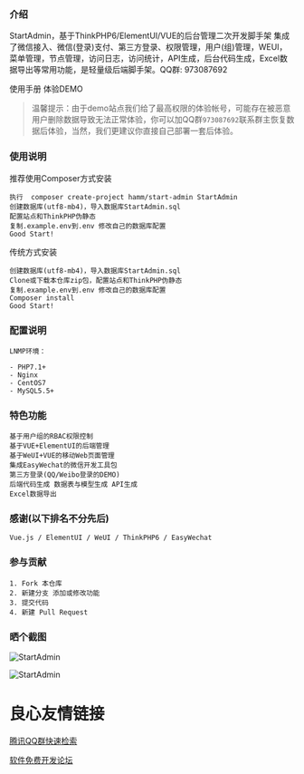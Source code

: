  
 
 
 
   
   
 
 
 
 
 

### 介绍

StartAdmin，基于ThinkPHP6/ElementUI/VUE的后台管理二次开发脚手架 集成了微信接入、微信(登录)支付、第三方登录、权限管理，用户(组)管理，WEUI，菜单管理，节点管理，访问日志，访问统计，API生成，后台代码生成，Excel数据导出等常用功能，是轻量级后端脚手架。QQ群: 973087692


 使用手册   体验DEMO 

> 温馨提示：由于demo站点我们给了最高权限的体验帐号，可能存在被恶意用户删除数据导致无法正常体验，你可以加QQ群```973087692```联系群主恢复数据后体验，当然，我们更建议你直接自己部署一套后体验。

### 使用说明
推荐使用Composer方式安装
```
执行  composer create-project hamm/start-admin StartAdmin
创建数据库(utf8-mb4)，导入数据库StartAdmin.sql
配置站点和ThinkPHP伪静态
复制.example.env到.env 修改自己的数据库配置
Good Start!
```
传统方式安装
```
创建数据库(utf8-mb4)，导入数据库StartAdmin.sql
Clone或下载本仓库zip包，配置站点和ThinkPHP伪静态
复制.example.env到.env 修改自己的数据库配置
Composer install 
Good Start!
```
### 配置说明
```
LNMP环境：

- PHP7.1+
- Nginx
- CentOS7
- MySQL5.5+
```
### 特色功能
```
基于用户组的RBAC权限控制
基于VUE+ElementUI的后端管理
基于WeUI+VUE的移动Web页面管理
集成EasyWechat的微信开发工具包
第三方登录(QQ/Weibo登录的DEMO)
后端代码生成 数据表与模型生成 API生成
Excel数据导出
```
### 感谢(以下排名不分先后)
``` 
Vue.js / ElementUI / WeUI / ThinkPHP6 / EasyWechat
```

### 参与贡献
```
1. Fork 本仓库
2. 新建分支 添加或修改功能
3. 提交代码
4. 新建 Pull Request
```
### 晒个截图
![StartAdmin](https://images.gitee.com/uploads/images/2020/0401/021330_e8b2482f_145025.png "截屏2020-04-0101.36.11.png")

![StartAdmin](https://images.gitee.com/uploads/images/2020/0401/021415_b9ec454e_145025.png "截屏2020-04-0101.38.26.png")

 # 良心友情链接

[腾讯QQ群快速检索](http://u.720life.cn/s/8cf73f7c)

[软件免费开发论坛](http://u.720life.cn/s/bbb01dc0)
